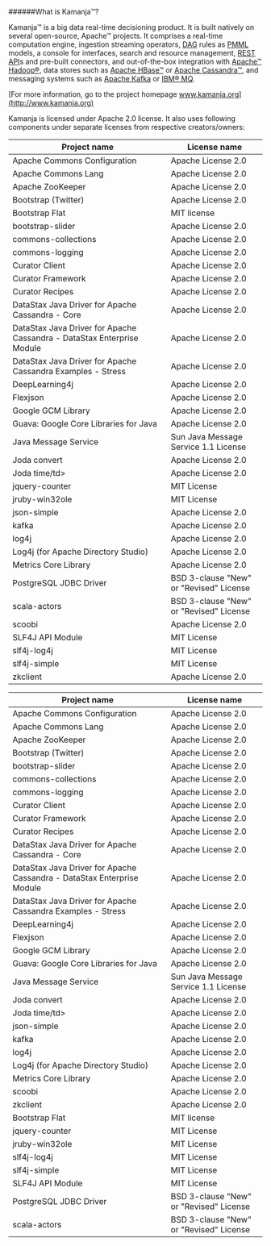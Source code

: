 ######What is Kamanja&#8482;?

Kamanja&#8482; is a big data real-time decisioning product. It is built natively on several open-source, Apache&#8482; projects. It comprises a real-time computation engine, ingestion streaming operators, [DAG](https://github.com/ligaDATA/Kamanja/wiki/Glossary#d) rules as [PMML](http://www.ibm.com/developerworks/library/ba-ind-PMML1/) models, a console for interfaces, search and resource management, [REST](http://rest.elkstein.org/2008/02/what-is-rest.html) [API](https://github.com/ligaDATA/Kamanja/wiki/Glossary#a)s and pre-built connectors, and out-of-the-box integration with [Apache&#8482; Hadoop&#174;](https://hadoop.apache.org/), data stores such as [Apache HBase&#8482;](http://hbase.apache.org/) or [Apache Cassandra&#8482;](http://cassandra.apache.org/), and messaging systems such as [Apache Kafka](http://kafka.apache.org/) or [IBM&#174; MQ](http://www-03.ibm.com/software/products/en/ibm-mq).

[For more information, go to the project homepage www.kamanja.org](http://www.kamanja.org)

Kamanja is licensed under Apache 2.0 license. It also uses following components under separate licenses from respective creators/owners:

<table>
<tr>
<th>Project name</th>
<th>License name</th>
</tr>
<tbody>
<tr>
<td>Apache Commons Configuration</td>
<td>Apache License 2.0</td>
</tr>
<tr>
<td>Apache Commons Lang</td>
<td>Apache License 2.0</td>
</tr>
<tr>
<td>Apache ZooKeeper</td>
<td>Apache License 2.0</td>
</tr>
<tr>
<td>Bootstrap (Twitter)</td>
<td>Apache License 2.0</td>
</tr>
<tr>
<td>Bootstrap Flat</td>
<td>MIT license</td>
</tr>
<tr>
<td>bootstrap-slider</td>
<td> Apache License 2.0</td>
</tr>
<tr>
<td>commons-collections</td>
<td>Apache License 2.0</td>
</tr>
<tr>
<td>commons-logging</td>
<td>Apache License 2.0</td>
</tr>
<tr>
<td>Curator Client</td>
<td>Apache License 2.0</td>
</tr>
<tr>
<td>Curator Framework</td>
<td>Apache License 2.0</td>
</tr>
<tr>
<td>Curator Recipes</td>
<td>Apache License 2.0</td>
</tr>
<tr>
<td>DataStax Java Driver for Apache Cassandra - Core</td>
<td>Apache License 2.0</td>
</tr>
<tr>
<td>DataStax Java Driver for Apache Cassandra - DataStax Enterprise Module</td>
<td>Apache License 2.0</td>
</tr>
<tr>
<td>DataStax Java Driver for Apache Cassandra Examples - Stress</td>
<td>Apache License 2.0</td>
</tr>
<tr>
<td>DeepLearning4j</td>
<td>Apache License 2.0</td>
</tr>
<tr>
<td>Flexjson</td>
<td>Apache License 2.0</td>
</tr>
<tr>
<td>Google GCM Library</td>
<td>Apache License 2.0</td>
</tr>
<tr>
<td>Guava: Google Core Libraries for Java</td>
<td>Apache License 2.0</td>
</tr>
<tr>
<td>Java Message Service</td>
<td>Sun Java Message Service 1.1 License</td>
</tr>
<tr>
<td>Joda convert</td>
<td>Apache License 2.0</td>
</tr>
<tr>
<td>Joda time/td>
<td>Apache License 2.0</td>
</tr>
<tr>
<td>jquery-counter</td>
<td>MIT License</td>
</tr>
<tr>
<td>jruby-win32ole</td>
<td>MIT License</td>
</tr>
<tr>
<td>json-simple</td>
<td>Apache License 2.0</td>
</tr>
<tr>
<td>kafka</td>
<td>Apache License 2.0</td>
</tr>
<tr>
<td>log4j</td>
<td>Apache License 2.0</td>
</tr>
<tr>
<td>Log4j (for Apache Directory Studio)</td>
<td>Apache License 2.0</td>
</tr>
<tr>
<td>Metrics Core Library</td>
<td>Apache License 2.0</td>
</tr>
<tr>
<td>PostgreSQL JDBC Driver</td>
<td>BSD 3-clause "New" or "Revised" License</td>
</tr>
<tr>
<td>scala-actors</td>
<td>BSD 3-clause "New" or "Revised" License</td>
</tr>
<tr>
<td>scoobi</td>
<td>Apache License 2.0</td>
</tr>
<tr>
<td>SLF4J API Module</td>
<td>MIT License</td>
</tr>
<tr>
<td>slf4j-log4j</td>
<td>MIT License</td>
</tr>
<tr>
<td>slf4j-simple</td>
<td>MIT License</td>
</tr>
<tr>
<td>zkclient</td>
<td>Apache License 2.0</td>
</tr>
</tbody>
</table>

<table>
<tr>
<th>Project name</th>
<th>License name</th>
</tr>
<tbody>
<tr>
<td>Apache Commons Configuration</td>
<td>Apache License 2.0</td>
</tr>
<tr>
<td>Apache Commons Lang</td>
<td>Apache License 2.0</td>
</tr>
<tr>
<td>Apache ZooKeeper</td>
<td>Apache License 2.0</td>
</tr>
<tr>
<td>Bootstrap (Twitter)</td>
<td>Apache License 2.0</td>
</tr>
<tr>
<td>bootstrap-slider</td>
<td> Apache License 2.0</td>
</tr>
<tr>
<td>commons-collections</td>
<td>Apache License 2.0</td>
</tr>
<tr>
<td>commons-logging</td>
<td>Apache License 2.0</td>
</tr>
<tr>
<td>Curator Client</td>
<td>Apache License 2.0</td>
</tr>
<tr>
<td>Curator Framework</td>
<td>Apache License 2.0</td>
</tr>
<tr>
<td>Curator Recipes</td>
<td>Apache License 2.0</td>
</tr>
<tr>
<td>DataStax Java Driver for Apache Cassandra - Core</td>
<td>Apache License 2.0</td>
</tr>
<tr>
<td>DataStax Java Driver for Apache Cassandra - DataStax Enterprise Module</td>
<td>Apache License 2.0</td>
</tr>
<tr>
<td>DataStax Java Driver for Apache Cassandra Examples - Stress</td>
<td>Apache License 2.0</td>
</tr>
<tr>
<td>DeepLearning4j</td>
<td>Apache License 2.0</td>
</tr>
<tr>
<td>Flexjson</td>
<td>Apache License 2.0</td>
</tr>
<tr>
<td>Google GCM Library</td>
<td>Apache License 2.0</td>
</tr>
<tr>
<td>Guava: Google Core Libraries for Java</td>
<td>Apache License 2.0</td>
</tr>
<tr>
<td>Java Message Service</td>
<td>Sun Java Message Service 1.1 License</td>
</tr>
<tr>
<td>Joda convert</td>
<td>Apache License 2.0</td>
</tr>
<tr>
<td>Joda time/td>
<td>Apache License 2.0</td>
</tr>
<tr>
<td>json-simple</td>
<td>Apache License 2.0</td>
</tr>
<tr>
<td>kafka</td>
<td>Apache License 2.0</td>
</tr>
<tr>
<td>log4j</td>
<td>Apache License 2.0</td>
</tr>
<tr>
<td>Log4j (for Apache Directory Studio)</td>
<td>Apache License 2.0</td>
</tr>
<tr>
<td>Metrics Core Library</td>
<td>Apache License 2.0</td>
</tr>
<tr>
<td>scoobi</td>
<td>Apache License 2.0</td>
</tr>
<tr>
<td>zkclient</td>
<td>Apache License 2.0</td>
</tr>
<tr>
<td>Bootstrap Flat</td>
<td>MIT license</td>
</tr>
<tr>
<td>jquery-counter</td>
<td>MIT License</td>
</tr>
<tr>
<td>jruby-win32ole</td>
<td>MIT License</td>
</tr>
<tr>
<td>slf4j-log4j</td>
<td>MIT License</td>
</tr>
<tr>
<td>slf4j-simple</td>
<td>MIT License</td>
</tr>
<tr>
<td>SLF4J API Module</td>
<td>MIT License</td>
</tr>
<tr>
<td>PostgreSQL JDBC Driver</td>
<td>BSD 3-clause "New" or "Revised" License</td>
</tr>
<tr>
<td>scala-actors</td>
<td>BSD 3-clause "New" or "Revised" License</td>
</tr>
</tbody>
</table>



